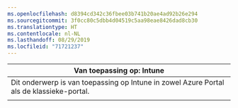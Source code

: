 ```yaml
---
ms.openlocfilehash: d8394cd342c36fbee03b741b20ae4ad92b26e294
ms.sourcegitcommit: 3f0cc80c5dbb4d04519c5aa98eae8426dad8cb30
ms.translationtype: HT
ms.contentlocale: nl-NL
ms.lasthandoff: 08/29/2019
ms.locfileid: "71721237"
---
```

|                              Van toepassing op: Intune                               |
|-------------------------------------------------------------------------------|
| Dit onderwerp is van toepassing op Intune in zowel Azure Portal als de klassieke-portal. |
|                                                                               |

